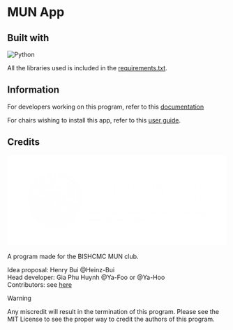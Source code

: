 # MUN App

## Built with

![Python](https://img.shields.io/badge/python-3670A0?style=for-the-badge&logo=python&logoColor=ffdd54)

All the libraries used is included in the [requirements.txt](requirements.txt).

## Information

For developers working on this program, refer to this [documentation](documents/DOCUMENTATION.md)

For chairs wishing to install this app, refer to this [user guide](documents/USERGUIDE.md).

## Credits

![BISMUN lock-up logo](documents/img/logo.png)

A program made for the BISHCMC MUN club.

Idea proposal: Henry Bui @Heinz-Bui  
Head developer: Gia Phu Huynh @Ya-Foo or @Ya-Hoo  
Contributors: see [here](documents/CONTRIBUTORS.md)

> [!WARNING]
> Any miscredit will result in the termination of this program. Please see the MIT License to see the proper way to credit the authors of this program.
